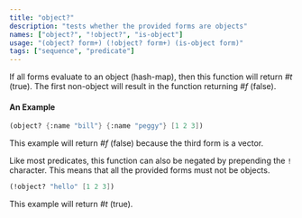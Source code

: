 ```yaml
---
title: "object?"
description: "tests whether the provided forms are objects"
names: ["object?", "!object?", "is-object"]
usage: "(object? form+) (!object? form+) (is-object form)"
tags: ["sequence", "predicate"]
---
```


If all forms evaluate to an object (hash-map), then this function will return _#t_ (true). The first non-object will result in the function returning _#f_ (false).

#### An Example

```scheme
(object? {:name "bill"} {:name "peggy"} [1 2 3])
```

This example will return _#f_ (false) because the third form is a vector.

Like most predicates, this function can also be negated by prepending the `!` character. This means that all the provided forms must not be objects.

```scheme
(!object? "hello" [1 2 3])
```

This example will return _#t_ (true).
